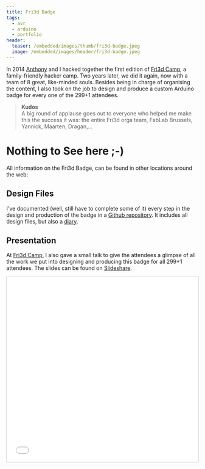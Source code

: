 ```yaml
---
title: Fri3d Badge
tags:
  - avr
  - arduino
  - portfolio
header:
  teaser: /embedded/images/thumb/fri3d-badge.jpeg
  image: /embedded/images/header/fri3d-badge.jpeg
---
```


In 2014 [Anthony](http://anthony.liekens.net) and I hacked together the first edition of [Fri3d Camp](/about/Fri3d_Camp), a family-friendly hacker camp. Two years later, we did it again, now with a team of 8 great, like-minded souls. Besides being in charge of organising the content, I also took on the job to design and produce a custom Arduino badge for every one of the 299+1 attendees.

> **Kudos**  
> A big round of applause goes out to everyone who helped me make this the success it was: the entire Fri3d orga team, FabLab Brussels, Yannick, Maarten, Dragan,...

# Nothing to See here ;-)

All information on the Fri3d Badge, can be found in other locations around the web:

## Design Files

I've documented (well, still have to complete some of it) every step in the design and production of the badge in a [Github repository](https://github.com/Fri3dCamp/badge). It includes all design files, but also a [diary](https://github.com/Fri3dCamp/badge/blob/master/design/dagboek.md).

## Presentation

At [Fri3d Camp](/about/Fri3d_Camp), I also gave a small talk to give the attendees a glimpse of all the work we put into designing and producing this badge for all 299+1 attendees. The slides can be found on [Slideshare](http://www.slideshare.net/christophevg/fri3d-badge).

<div style="text-align:center;">
<iframe src="//www.slideshare.net/slideshow/embed_code/key/9W17kN52cuJ1lX" width="595" height="485" frameborder="0" marginwidth="0" marginheight="0" scrolling="no" style="border:1px solid #CCC; border-width:1px; margin-bottom:5px; max-width: 100%;" allowfullscreen> </iframe>
</div>

